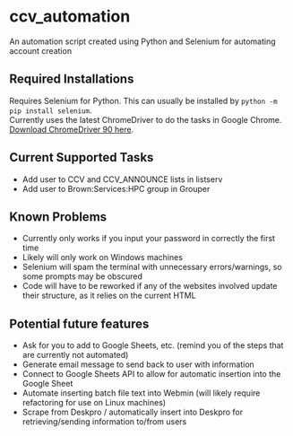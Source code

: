 # ccv_automation

An automation script created using Python and Selenium for automating account creation

## Required Installations
Requires Selenium for Python. This can usually be installed by `python -m pip install selenium`.  
Currently uses the latest ChromeDriver to do the tasks in Google Chrome. [Download ChromeDriver 90 here](https://sites.google.com/chromium.org/driver/). 

## Current Supported Tasks
* Add user to CCV and CCV_ANNOUNCE lists in listserv
* Add user to Brown:Services:HPC group in Grouper

## Known Problems
* Currently only works if you input your password in correctly the first time
* Likely will only work on Windows machines
* Selenium will spam the terminal with unnecessary errors/warnings, so some prompts may be obscured
* Code will have to be reworked if any of the websites involved update their structure, as it relies on the current HTML

## Potential future features
* Ask for you to add to Google Sheets, etc. (remind you of the steps that are currently not automated)
* Generate email message to send back to user with information 
* Connect to Google Sheets API to allow for automatic insertion into the Google Sheet
* Automate inserting batch file text into Webmin (will likely require refactoring for use on Linux machines)
* Scrape from Deskpro / automatically insert into Deskpro for retrieving/sending information to/from users
